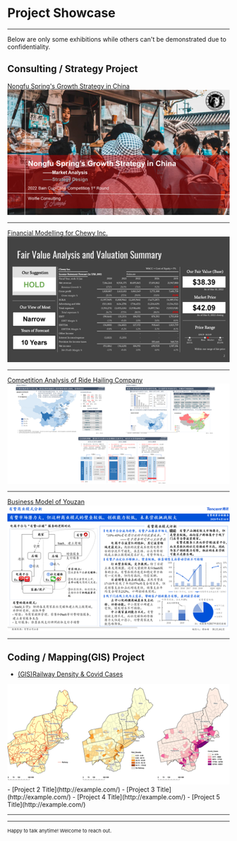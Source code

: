# Project Showcase

---
<p style="font-size:14px">Below are only some exhibitions while others can't be demonstrated due to confidentiality.</p>

## Consulting / Strategy Project

[Nongfu Spring's Growth Strategy in China](/pdf/bain.pdf)
<img src="images/consulting/bain.png?raw=true"/>

---
[Financial Modelling for Chewy Inc.](/pdf/chewy.pdf)
<img src="images/consulting/chewy.png?raw=true"/>

---
[Competition Analysis of Ride Hailing Company](/pdf/rh.pdf)
<img src="images/consulting/rh.png?raw=true"/>

---
[Business Model of Youzan](/pdf/yz.pdf)
<img src="images/consulting/yz.png?raw=true"/>

---
## Coding / Mapping(GIS) Project

- [(GIS)Railway Density & Covid Cases](http://example.com/)
<img src="images/Coding/gis.png?raw=true"/>
- [Project 2 Title](http://example.com/)
- [Project 3 Title](http://example.com/)
- [Project 4 Title](http://example.com/)
- [Project 5 Title](http://example.com/)

---




---
<p style="font-size:11px">Happy to talk anytime! Welcome to reach out.</p>
<!-- Remove above link if you don't want to attibute -->
